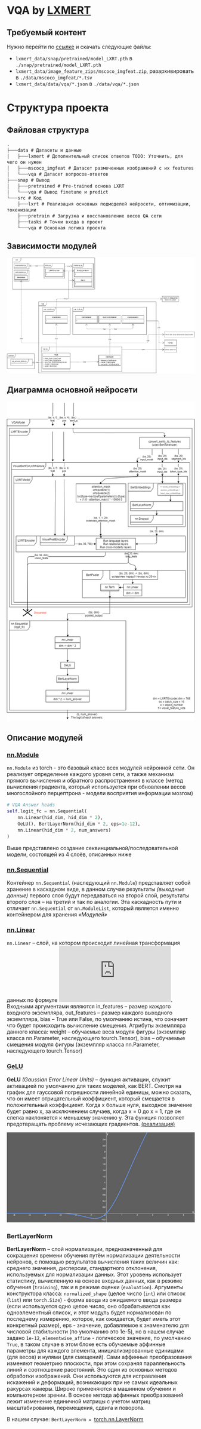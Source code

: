 # VQA by [LXMERT](https://github.com/airsplay/lxmert)

## Требуемый контент

Нужно перейти по [ссылке](https://drive.google.com/drive/folders/1Gq1uLUk6NdD0CcJOptXjxE6ssY5XAuat)
и скачать следующие файлы:
- `lxmert_data/snap/pretrained/model_LXRT.pth` в `./snap/pretrained/model_LXRT.pth`
- `lxmert_data/image_feature_zips/mscoco_imgfeat.zip`, разархивировать в `./data/mscoco_imgfeat/*.tsv`
- `lxmert_data/data/vqa/*.json` в `./data/vqa/*.json`

# Структура проекта

## Файловая структура

```
.
├───data # Датасеты и данные
│   ├───lxmert # Дополнительный список ответов TODO: Уточнить, для чего он нужен
│   ├───mscoco_imgfeat # Датасет размеченных изображений с их features
│   └───vqa # Датасет вопросов-ответов
├───snap # Вывод
│   ├───pretrained # Pre-trained основа LXRT
│   └───vqa # Вывод finetune и predict
└───src # Код
    ├───lxrt # Реализация основных подмоделей нейросети, оптимизации, токенизации
    ├───pretrain # Загрузка и восстановление весов QA сети
    ├───tasks # Точки входа в проект
    └───vqa # Основная логика проекта
```

## Зависимости модулей

![](assets/dependency_diagram.png)

## Диаграмма основной нейросети

![](assets/net_diagram.png)

## Описание модулей

### [nn.Module](https://pytorch.org/docs/stable/generated/torch.nn.Module.html)

`nn.Module` из torch - это базовый класс всех модулей нейронной сети. 
Он реализует определение каждого уровня сети, а также механизм прямого вычисления 
и обратного распространения в классе (метод вычисления градиента, который используется 
при обновлении весов многослойного перцептрона - модели восприятия информации мозгом)

```py
# VQA Answer heads 
self.logit_fc = nn.Sequential(
    nn.Linear(hid_dim, hid_dim * 2), 
    GeLU(), BertLayerNorm(hid_dim * 2, eps=1e-12), 
    nn.Linear(hid_dim * 2, num_answers) 
)
```

Выше представлено создание секвинциальной/последовательной модели, состоящей из 4 слоёв, описанных ниже

### [nn.Sequential](https://pytorch.org/docs/stable/generated/torch.nn.Sequential.html)

Контейнер `nn.Sequential` (наследующий `nn.Module`) представляет собой хранение в каскадном виде, 
в данном случае результаты _(выходные данные)_ первого слоя будут передаваться на второй слой, 
результаты второго слоя – на третий и так по аналогии. Эта каскадность пути и отличает 
`nn.Sequential` от `nn.ModuleList`, который является именно контейнером для хранения _«Модулей»_

### [nn.Linear](https://pytorch.org/docs/stable/generated/torch.nn.Linear.html)
`nn.Linear` – слой, на котором происходит линейная трансформация данных по формуле 
![linear_formula.gif](https://latex.codecogs.com/gif.latex?y%20%3D%20xA%5E%7BT%7D%20&plus;%20b). 
Входными аргументами являются in_features – размер каждого входного экземпляра, 
out_features – размер каждого выходного экземпляра, bias – True или False, по умолчанию истина, 
что означает что будет происходить вычисление смещения. 
Атрибуты экземпляра данного класса: weight – обучаемые веса модуля фигуры 
(экземпляр класса nn.Parameter, наследующего tourch.Tensor), 
bias – обучаемые смещения модуля фигуры (экземпляр класса nn.Parameter, наследующего tourch.Tensor)

### [GeLU](https://paperswithcode.com/method/gelu) 

**GeLU** _(Gaussian Error Linear Units)_ – функция активации, служит активацией по умолчанию для таких моделей, как BERT. 
Смотря на график для гауссовой погрешности линейной единицы, можно сказать, что он имеет отрицательный коэффициент, 
который смещается в положительный коэффициент. Когда x больше нуля, выходное значение будет равно x, 
за исключением случаев, когда x = 0 до x = 1, где он слегка наклоняется к меньшему значению y.
Эта функция позволяет предотвращать проблему исчезающих градиентов.
[(реализация)](https://github.com/ZONT3/vqa_rudn/blob/0c14996d2184ecf1ec0dfffbabd1d8b29faf7e78/src/lxrt/modeling.py#L122)

![gelu_graph.png](assets/gelu_graph.png)

### BertLayerNorm

**BertLayerNorm** – слой нормализации, предназначенный для сокращения времени обучения путём нормализации деятельности 
нейронов, с помощью результатов вычисления таких величин как: среднего значения, дисперсии, стандартного отклонения, 
используемых для нормализации данных. Этот уровень использует статистику, вычисленную на основе входных данных, 
как в режиме обучения (`training`), так и в режиме оценки (`evaluation`). 
Аргументы конструктора класса: `normalized_shape` (целое число (`int`) или список (`list`) или `torch.Size`) - форма ввода 
из ожидаемого ввода размера (если используется одно целое число, оно обрабатывается как одноэлементный список, 
и этот модуль будет нормализован по последнему измерению, которое, как ожидается, будет иметь этот 
конкретный размер), eps - значение, добавляемое к знаменателю для числовой стабильности (по умолчанию это 1e-5), 
но в нашем случае задано `1е-12`, `elementwise_affine` - логическое значение, по умолчанию `True`, 
в таком случае в этом блоке есть обучаемые аффинные параметры для каждого элемента, инициализированные единицами 
(для весов) и нулями (для смещений). Сами аффинные преобразования изменяют геометрию плоскости, при этом сохраняя 
параллельность линий и соотношение расстояний. Это один из основных методов обработки изображений. Они используются 
для исправления искажений и деформаций, возникающих при не самых идеальных ракурсах камеры. 
Широко применяются в машинном обучении и компьютерном зрении. В основе метода аффинных преобразований лежит изменение 
единичной матрицы с учетом матриц масштабирования, перемещения, сдвига и поворота. 

В нашем случае:
`BertLayerNorm = `[torch.nn.LayerNorm](https://pytorch.org/docs/stable/generated/torch.nn.LayerNorm.html)


